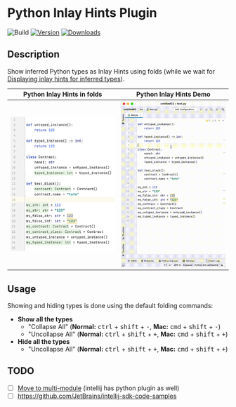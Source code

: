 # Python Inlay Hints Plugin

![Build](https://github.com/dubreuia/python-inlay-hints-plugin/workflows/Build/badge.svg)
[![Version](https://img.shields.io/jetbrains/plugin/v/18174-python-inlay-hints.svg)](https://plugins.jetbrains.com/plugin/18174-python-inlay-hints)
[![Downloads](https://img.shields.io/jetbrains/plugin/d/18174-python-inlay-hints.svg)](https://plugins.jetbrains.com/plugin/18174-python-inlay-hints)

## Description

<!-- Plugin description -->
Show inferred Python types as Inlay Hints using folds (while we wait for [Displaying inlay hints for inferred types](https://youtrack.jetbrains.com/issue/PY-45743)).
<!-- Plugin description end -->

| Python Inlay Hints in folds                                                            | Python Inlay Hints Demo                                                       | 
|----------------------------------------------------------------------------------------|-------------------------------------------------------------------------------|
| <img src="./docs/screenshot-01.png" alt="python inlay hints screenshot" width="400px"> | <img src="./docs/video-01.gif" alt="python inlay hints video" width="400px"/> |

## Usage

Showing and hiding types is done using the default folding commands:

- **Show all the types**
    - "Collapse All" (**Normal:** <kbd>ctrl</kbd> + <kbd>shift</kbd> + <kbd>-</kbd>, **Mac:** <kbd>cmd</kbd> + <kbd>shift</kbd> + <kbd>-</kbd>)
    - "Uncollapse All" (**Normal:** <kbd>ctrl</kbd> + <kbd>shift</kbd> + <kbd>+</kbd>, **Mac:** <kbd>cmd</kbd> + <kbd>shift</kbd> + <kbd>+</kbd>)
- **Hide all the types**
    - "Uncollapse All" (**Normal:** <kbd>ctrl</kbd> + <kbd>shift</kbd> + <kbd>+</kbd>, **Mac:** <kbd>cmd</kbd> + <kbd>shift</kbd> + <kbd>+</kbd>)

## TODO

- [ ] [Move to multi-module](https://plugins.jetbrains.com/docs/intellij/plugin-compatibility.html#modules-specific-to-functionality) (intellij has python plugin as well)
- [ ] https://github.com/JetBrains/intellij-sdk-code-samples
